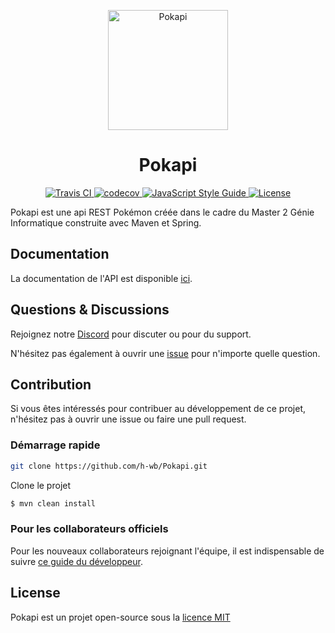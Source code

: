 <p align="center">
  <img width="192" src="https://image.noelshack.com/fichiers-md/2015/07/1423868157-3697-card-communaute.png" alt="Pokapi">
</p>

<h1 align="center">Pokapi</h1>

<p align="center">
  <a href="https://travis-ci.org/vuex-orm/vuex-orm">
    <img src="https://travis-ci.org/vuex-orm/vuex-orm.svg?branch=master" alt="Travis CI">
  </a>
  <a href="https://codecov.io/gh/vuex-orm/vuex-orm">
    <img src="https://codecov.io/gh/vuex-orm/vuex-orm/branch/master/graph/badge.svg" alt="codecov">
  </a>
  <a href="https://standardjs.com">
    <img src="https://img.shields.io/badge/code_style-standard-brightgreen.svg" alt="JavaScript Style Guide">
  </a>
  <a href="https://github.com/vuex-orm/vuex-orm/blob/master/LICENSE.md">
    <img src="https://img.shields.io/npm/l/@vuex-orm/core.svg" alt="License">
  </a>
</p>

Pokapi est une api REST Pokémon créée dans le cadre du Master 2 Génie Informatique construite avec Maven et Spring.


## Documentation

La documentation de l'API est disponible [ici](https://h-wb.github.io/Pokapi).

## Questions & Discussions

Rejoignez notre [Discord](https://discord.gg/9J8avy) pour discuter ou pour du support.

N'hésitez pas également à ouvrir une [issue](https://github.com/h-wb/Pokapi/issues) pour n'importe quelle question.


## Contribution

Si vous êtes intéressés pour contribuer au développement de ce projet, n'hésitez pas à ouvrir une issue ou faire une pull request.


### Démarrage rapide

```bash
git clone https://github.com/h-wb/Pokapi.git
```

Clone le projet

```bash
$ mvn clean install
```

### Pour les collaborateurs officiels

Pour les nouveaux collaborateurs rejoignant l'équipe, il est indispensable de suivre [ce guide du développeur](http://localhost:8080/Pokapi/guide/test.html).


## License

Pokapi est un projet open-source sous la [licence MIT](LICENSE.md)
